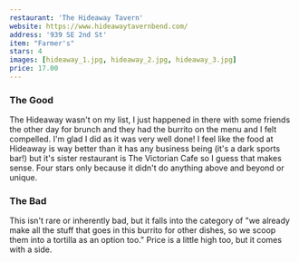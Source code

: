 ```yaml
---
restaurant: 'The Hideaway Tavern'
website: https://www.hideawaytavernbend.com/
address: '939 SE 2nd St'
item: "Farmer's"
stars: 4
images: [hideaway_1.jpg, hideaway_2.jpg, hideaway_3.jpg]
price: 17.00
---
```


### The Good

The Hideaway wasn't on my list, I just happened in there with some friends the other day for brunch and they had the burrito on the menu and I felt compelled. I'm glad I did as it was very well done! I feel like the food at Hideaway is way better than it has any business being (it's a dark sports bar!) but it's sister restaurant is The Victorian Cafe so I guess that makes sense. Four stars only because it didn't do anything above and beyond or unique.

### The Bad

This isn't rare or inherently bad, but it falls into the category of "we already make all the stuff that goes in this burrito for other dishes, so we scoop them into a tortilla as an option too." Price is a little high too, but it comes with a side.
